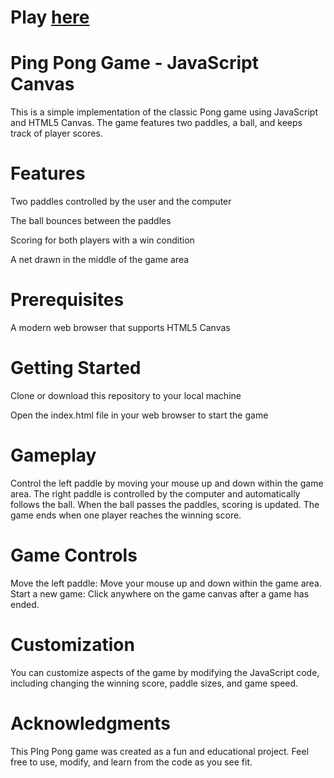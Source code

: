# Play [here](https://jenniferr326.github.io/classic-arcade/)

# Ping Pong Game - JavaScript Canvas

This is a simple implementation of the classic Pong game using JavaScript and HTML5 Canvas. The game features two paddles, a ball, and keeps track of player scores.


# Features

Two paddles controlled by the user and the computer

The ball bounces between the paddles

Scoring for both players with a win condition

A net drawn in the middle of the game area

# Prerequisites

A modern web browser that supports HTML5 Canvas

# Getting Started

Clone or download this repository to your local machine

Open the index.html file in your web browser to start the game

# Gameplay

Control the left paddle by moving your mouse up and down within the game area.
The right paddle is controlled by the computer and automatically follows the ball.
When the ball passes the paddles, scoring is updated.
The game ends when one player reaches the winning score.

# Game Controls

Move the left paddle: Move your mouse up and down within the game area.
Start a new game: Click anywhere on the game canvas after a game has ended.

# Customization
You can customize aspects of the game by modifying the JavaScript code, including changing the winning score, paddle sizes, and game speed.

# Acknowledgments

This PIng Pong game was created as a fun and educational project. Feel free to use, modify, and learn from the code as you see fit.






